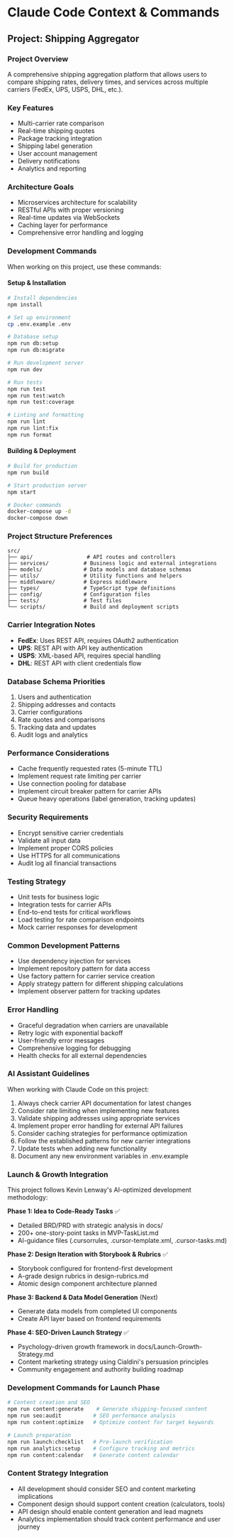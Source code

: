 # Claude Code Context & Commands

## Project: Shipping Aggregator

### Project Overview
A comprehensive shipping aggregation platform that allows users to compare shipping rates, delivery times, and services across multiple carriers (FedEx, UPS, USPS, DHL, etc.).

### Key Features
- Multi-carrier rate comparison
- Real-time shipping quotes
- Package tracking integration
- Shipping label generation
- User account management
- Delivery notifications
- Analytics and reporting

### Architecture Goals
- Microservices architecture for scalability
- RESTful APIs with proper versioning
- Real-time updates via WebSockets
- Caching layer for performance
- Comprehensive error handling and logging

### Development Commands
When working on this project, use these commands:

#### Setup & Installation
```bash
# Install dependencies
npm install

# Set up environment
cp .env.example .env

# Database setup
npm run db:setup
npm run db:migrate

# Run development server
npm run dev

# Run tests
npm run test
npm run test:watch
npm run test:coverage

# Linting and formatting
npm run lint
npm run lint:fix
npm run format
```

#### Building & Deployment
```bash
# Build for production
npm run build

# Start production server
npm start

# Docker commands
docker-compose up -d
docker-compose down
```

### Project Structure Preferences
```
src/
├── api/                 # API routes and controllers
├── services/           # Business logic and external integrations
├── models/             # Data models and database schemas
├── utils/              # Utility functions and helpers
├── middleware/         # Express middleware
├── types/              # TypeScript type definitions
├── config/             # Configuration files
├── tests/              # Test files
└── scripts/            # Build and deployment scripts
```

### Carrier Integration Notes
- **FedEx**: Uses REST API, requires OAuth2 authentication
- **UPS**: REST API with API key authentication
- **USPS**: XML-based API, requires special handling
- **DHL**: REST API with client credentials flow

### Database Schema Priorities
1. Users and authentication
2. Shipping addresses and contacts
3. Carrier configurations
4. Rate quotes and comparisons
5. Tracking data and updates
6. Audit logs and analytics

### Performance Considerations
- Cache frequently requested rates (5-minute TTL)
- Implement request rate limiting per carrier
- Use connection pooling for database
- Implement circuit breaker pattern for carrier APIs
- Queue heavy operations (label generation, tracking updates)

### Security Requirements
- Encrypt sensitive carrier credentials
- Validate all input data
- Implement proper CORS policies
- Use HTTPS for all communications
- Audit log all financial transactions

### Testing Strategy
- Unit tests for business logic
- Integration tests for carrier APIs
- End-to-end tests for critical workflows
- Load testing for rate comparison endpoints
- Mock carrier responses for development

### Common Development Patterns
- Use dependency injection for services
- Implement repository pattern for data access
- Use factory pattern for carrier service creation
- Apply strategy pattern for different shipping calculations
- Implement observer pattern for tracking updates

### Error Handling
- Graceful degradation when carriers are unavailable
- Retry logic with exponential backoff
- User-friendly error messages
- Comprehensive logging for debugging
- Health checks for all external dependencies

### AI Assistant Guidelines
When working with Claude Code on this project:
1. Always check carrier API documentation for latest changes
2. Consider rate limiting when implementing new features
3. Validate shipping addresses using appropriate services
4. Implement proper error handling for external API failures
5. Consider caching strategies for performance optimization
6. Follow the established patterns for new carrier integrations
7. Update tests when adding new functionality
8. Document any new environment variables in .env.example

### Launch & Growth Integration
This project follows Kevin Lenway's AI-optimized development methodology:

**Phase 1: Idea to Code-Ready Tasks** ✅
- Detailed BRD/PRD with strategic analysis in docs/
- 200+ one-story-point tasks in MVP-TaskList.md
- AI-guidance files (.cursorrules, .cursor-template.xml, .cursor-tasks.md)

**Phase 2: Design Iteration with Storybook & Rubrics** ✅
- Storybook configured for frontend-first development
- A-grade design rubrics in design-rubrics.md
- Atomic design component architecture planned

**Phase 3: Backend & Data Model Generation** (Next)
- Generate data models from completed UI components
- Create API layer based on frontend requirements

**Phase 4: SEO-Driven Launch Strategy** ✅
- Psychology-driven growth framework in docs/Launch-Growth-Strategy.md
- Content marketing strategy using Cialdini's persuasion principles
- Community engagement and authority building roadmap

### Development Commands for Launch Phase
```bash
# Content creation and SEO
npm run content:generate    # Generate shipping-focused content
npm run seo:audit          # SEO performance analysis
npm run content:optimize   # Optimize content for target keywords

# Launch preparation
npm run launch:checklist   # Pre-launch verification
npm run analytics:setup    # Configure tracking and metrics
npm run content:calendar   # Generate content calendar
```

### Content Strategy Integration
- All development should consider SEO and content marketing implications
- Component design should support content creation (calculators, tools)
- API design should enable content generation and lead magnets
- Analytics implementation should track content performance and user journey